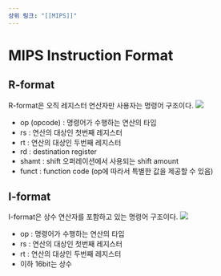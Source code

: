 ```yaml
---
상위 링크: "[[MIPS]]"
---
```

# MIPS Instruction Format
## R-format
R-format은 오직 레지스터 연산자만 사용자는 명령어 구조이다.
![](https://i.imgur.com/XlNTrux.png)

* op (opcode) : 명령어가 수행하는 연산의 타입
* rs : 연산의 대상인 첫번째 레지스터
* rt : 연산의 대상인 두번째 레지스터
* rd : destination register
* shamt : shift 오퍼레이션에서 사용되는 shift amount
* funct : function code (op에 따라서 특별한 값을 제공할 수 있음)

## I-format
I-format은 상수 연산자를 포함하고 있는 명령어 구조이다.
![](https://i.imgur.com/o5OqKQn.png)
* op : 명령어가 수행하는 연산의 타입
* rs : 연산의 대상인 첫번째 레지스터
* rt : 연산의 대상인 두번째 레지스터
* 이하 16bit는 상수

